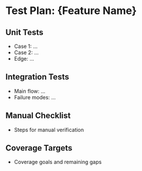 # Test Plan: {Feature Name}

## Unit Tests
- Case 1: ...
- Case 2: ...
- Edge: ...

## Integration Tests
- Main flow: ...
- Failure modes: ...

## Manual Checklist
- Steps for manual verification

## Coverage Targets
- Coverage goals and remaining gaps
